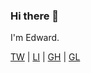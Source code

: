 ### Hi there 👋

I'm Edward.

[TW](https://twitter.com/eapm05) | [LI](https://linkedin.com/in/eapmason) | [GH](https://github.com/edapm) | [GL](https://gitlab.com/edapm) <!-- | [BL]() -->
<!--
**edapm/edapm** is a ✨ _special_ ✨ repository because its `README.md` (this file) appears on your GitHub profile.

Here are some ideas to get you started:

- 🔭 I’m currently working on ...
- 🌱 I’m currently learning ...
- 👯 I’m looking to collaborate on ...
- 🤔 I’m looking for help with ...
- 💬 Ask me about ...
- 📫 How to reach me: ...
- 😄 Pronouns: ...
- ⚡ Fun fact: ...
-->
